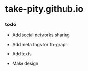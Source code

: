 # take-pity.github.io

### todo
* Add social networks sharing
* Add meta tags for fb-graph
* Add texts

* Make design